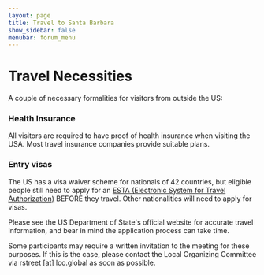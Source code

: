 ```yaml
---
layout: page
title: Travel to Santa Barbara
show_sidebar: false
menubar: forum_menu
---
```


# Travel Necessities

A couple of necessary formalities for visitors from outside the US:

### Health Insurance

All visitors are required to have proof of health insurance when visiting the USA. Most travel insurance 
companies provide suitable plans.

### Entry visas

The US has a visa waiver scheme for nationals of 42 countries, but eligible people still need to apply for an 
[ESTA (Electronic System for Travel Authorization)](https://esta.cbp.dhs.gov/) BEFORE they travel.
Other nationalities will need to apply for visas.

Please see the US Department of State's official website for accurate travel information, and bear in mind the 
application process can take time.

Some participants may require a written invitation to the meeting for these purposes. If this is the case, 
please contact the Local Organizing Committee via rstreet [at] lco.global as soon as possible.